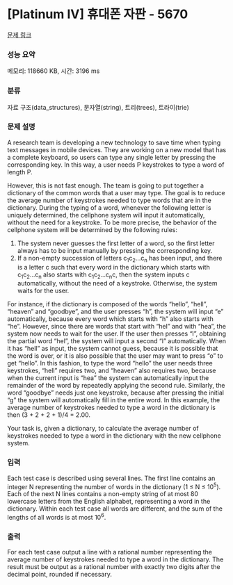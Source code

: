 # [Platinum IV] 휴대폰 자판 - 5670 

[문제 링크](https://www.acmicpc.net/problem/5670) 

### 성능 요약

메모리: 118660 KB, 시간: 3196 ms

### 분류

자료 구조(data_structures), 문자열(string), 트리(trees), 트라이(trie)

### 문제 설명

<p>A research team is developing a new technology to save time when typing text messages in mobile devices. They are working on a new model that has a complete keyboard, so users can type any single letter by pressing the corresponding key. In this way, a user needs P keystrokes to type a word of length P.</p>

<p>However, this is not fast enough. The team is going to put together a dictionary of the common words that a user may type. The goal is to reduce the average number of keystrokes needed to type words that are in the dictionary. During the typing of a word, whenever the following letter is uniquely determined, the cellphone system will input it automatically, without the need for a keystroke. To be more precise, the behavior of the cellphone system will be determined by the following rules:</p>

<ol>
	<li>The system never guesses the first letter of a word, so the first letter always has to be input manually by pressing the corresponding key.</li>
	<li>If a non-empty succession of letters c<sub>1</sub>c<sub>2</sub>...c<sub>n</sub> has been input, and there is a letter c such that every word in the dictionary which starts with c<sub>1</sub>c<sub>2</sub>...c<sub>n</sub> also starts with c<sub>1</sub>c<sub>2</sub>...c<sub>n</sub>c, then the system inputs c automatically, without the need of a keystroke. Otherwise, the system waits for the user.</li>
</ol>

<p>For instance, if the dictionary is composed of the words “hello”, “hell”, “heaven” and “goodbye”, and the user presses “h”, the system will input “e” automatically, because every word which starts with “h” also starts with “he”. However, since there are words that start with “hel” and with “hea”, the system now needs to wait for the user. If the user then presses “l”, obtaining the partial word “hel”, the system will input a second “l” automatically. When it has “hell” as input, the system cannot guess, because it is possible that the word is over, or it is also possible that the user may want to press “o” to get “hello”. In this fashion, to type the word “hello” the user needs three keystrokes, “hell” requires two, and “heaven” also requires two, because when the current input is “hea” the system can automatically input the remainder of the word by repeatedly applying the second rule. Similarly, the word “goodbye” needs just one keystroke, because after pressing the initial “g” the system will automatically fill in the entire word. In this example, the average number of keystrokes needed to type a word in the dictionary is then (3 + 2 + 2 + 1)/4 = 2.00.</p>

<p>Your task is, given a dictionary, to calculate the average number of keystrokes needed to type a word in the dictionary with the new cellphone system.</p>

### 입력 

 <p>Each test case is described using several lines. The first line contains an integer N representing the number of words in the dictionary (1 ≤ N ≤ 10<sup>5</sup>). Each of the next N lines contains a non-empty string of at most 80 lowercase letters from the English alphabet, representing a word in the dictionary. Within each test case all words are different, and the sum of the lengths of all words is at most 10<sup>6</sup>.</p>

### 출력 

 <p>For each test case output a line with a rational number representing the average number of keystrokes needed to type a word in the dictionary. The result must be output as a rational number with exactly two digits after the decimal point, rounded if necessary.</p>

